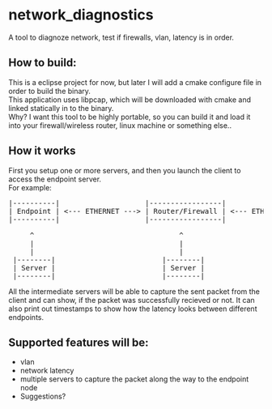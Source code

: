 # network_diagnostics
A tool to diagnoze network, test if firewalls, vlan, latency is in order.

## How to build:
This is a eclipse project for now, but later I will add a cmake configure file in order to build the binary. </br>
This application uses libpcap, which will be downloaded with cmake and linked statically in to the binary. </br>
Why? I want this tool to be highly portable, so you can build it and load it into your firewall/wireless router, linux machine or something else..</br>

## How it works
First you setup one or more servers, and then you launch the client to access the endpoint server.</br>
For example:</br>
<pre>
|----------|                    |-----------------|                    |-------------|
| Endpoint | <--- ETHERNET ---> | Router/Firewall | <--- ETHERNET ---> | Workstation |
|----------|                    |-----------------|                    |-------------|

     ^                                  ^                                     ^
     |                                  |                                     |
     |                                  |                                     |
 |--------|                         |--------|                           |--------|
 | Server |                         | Server |                           | Client |
 |--------|                         |--------|                           |--------|
</pre>

All the intermediate servers will be able to capture the sent packet from the client and can show, if the packet was successfully recieved or not. It can also print out timestamps to show how the latency looks between different endpoints. 

## Supported features will be:
* vlan
* network latency
* multiple servers to capture the packet along the way to the endpoint node
* Suggestions?
